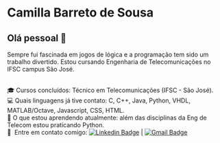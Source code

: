 # Camilla Barreto de Sousa

## Olá pessoal 👋
Sempre fui fascinada em jogos de lógica e a programação tem sido um trabalho divertido.
Estou cursando Engenharia de Telecomunicações no IFSC campus São José.

 <br/> :mortar_board: Cursos concluídos: Técnico em Telecomunicações (IFSC - São José).
 <br/> :computer: Quais linguagens já tive contato: C, C++, Java, Python, VHDL, MATLAB/Octave, Javascript, CSS, HTML.
<br/> :blue_book: O que estou aprendendo atualmente: além das disciplinas da Eng de Telecom estou praticando Python.
<br/> :email: &nbsp;Entre em contato comigo: [![Linkedin Badge](https://img.shields.io/badge/-CamillaBarreto-blue?style=flat-square&logo=Linkedin&logoColor=white&link=https://www.linkedin.com/in/camilla-barreto-de-sousa-26ab53171/)](https://www.linkedin.com/in/camilla-barreto-de-sousa-26ab53171/ ) 
| 
[![Gmail Badge](https://img.shields.io/badge/-camillabarretodesousa@gmail.com-c14438?style=flat-square&logo=Gmail&logoColor=white&link=mailto:camillabarretodesousa@gmail.com)](mailto:camillabarretodesousa@gmail.com)
